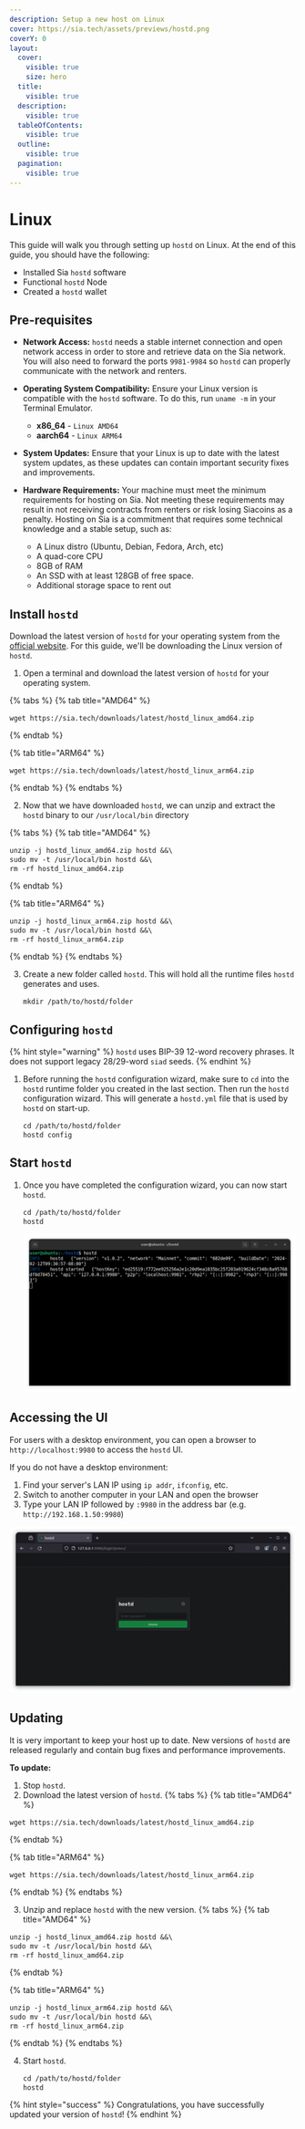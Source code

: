 ```yaml
---
description: Setup a new host on Linux
cover: https://sia.tech/assets/previews/hostd.png
coverY: 0
layout:
  cover:
    visible: true
    size: hero
  title:
    visible: true
  description:
    visible: true
  tableOfContents:
    visible: true
  outline:
    visible: true
  pagination:
    visible: true
---
```


# Linux

This guide will walk you through setting up `hostd` on Linux. At the end of this guide, you should have the following:

* Installed Sia `hostd` software
* Functional `hostd` Node
* Created a `hostd` wallet

## Pre-requisites

* **Network Access:** `hostd` needs a stable internet connection and open network access in order to store and retrieve data on the Sia network. You will also need to forward the ports `9981-9984` so `hostd` can properly communicate with the network and renters.
* **Operating System Compatibility:** Ensure your Linux version is compatible with the `hostd` software. To do this, run  `uname -m` in your Terminal Emulator.

  * **x86\_64** - `Linux AMD64`
  * **aarch64** - `Linux ARM64`

* **System Updates:** Ensure that your Linux is up to date with the latest system updates, as these updates can contain important security fixes and improvements.

* **Hardware Requirements:** Your machine must meet the minimum requirements for hosting on Sia. Not meeting these requirements may result in not receiving contracts from renters or risk losing Siacoins as a penalty. Hosting on Sia is a commitment that requires some technical knowledge and a stable setup, such as:

  * A Linux distro (Ubuntu, Debian, Fedora, Arch, etc)
  * A quad-core CPU
  * 8GB of RAM
  * An SSD with at least 128GB of free space.
  * Additional storage space to rent out

## Install `hostd`

Download the latest version of `hostd` for your operating system from the [official website](https://sia.tech/software/hostd). For this guide, we'll be downloading the Linux version of `hostd`.

1. Open a terminal and download the latest version of `hostd` for your operating system.

{% tabs %}
{% tab title="AMD64" %}
```console
wget https://sia.tech/downloads/latest/hostd_linux_amd64.zip
```
{% endtab %}

{% tab title="ARM64" %}
```console
wget https://sia.tech/downloads/latest/hostd_linux_arm64.zip
```
{% endtab %}
{% endtabs %}

2. Now that we have downloaded `hostd`, we can unzip and extract the `hostd` binary to our `/usr/local/bin` directory

{% tabs %}
{% tab title="AMD64" %}
```console
unzip -j hostd_linux_amd64.zip hostd &&\
sudo mv -t /usr/local/bin hostd &&\
rm -rf hostd_linux_amd64.zip
```
{% endtab %}

{% tab title="ARM64" %}
```console
unzip -j hostd_linux_arm64.zip hostd &&\
sudo mv -t /usr/local/bin hostd &&\
rm -rf hostd_linux_arm64.zip
```
{% endtab %}
{% endtabs %}

3. Create a new folder called `hostd`. This will hold all the runtime files `hostd` generates and uses.

    ```console
    mkdir /path/to/hostd/folder
    ```

## Configuring `hostd`

{% hint style="warning" %}
`hostd` uses BIP-39 12-word recovery phrases. It does not support legacy 28/29-word `siad` seeds.
{% endhint %}

1. Before running the `hostd` configuration wizard, make sure to `cd` into the `hostd` runtime folder you created in the last section. Then run the `hostd` configuration wizard. This will generate a `hostd.yml` file that is used by `hostd` on start-up.

    ```console
    cd /path/to/hostd/folder
    hostd config
    ```

## Start `hostd`

1. Once you have completed the configuration wizard, you can now start `hostd`.

    ```console
    cd /path/to/hostd/folder
    hostd
    ```

    ![](../../../.gitbook/assets/hostd-install-screenshots/linux/other/hostd-success.png)

## Accessing the UI

For users with a desktop environment, you can open a browser to `http://localhost:9980` to access the `hostd` UI.

If you do not have a desktop environment:

1. Find your server's LAN IP using `ip addr`, `ifconfig`, etc.
2. Switch to another computer in your LAN and open the browser
3. Type your LAN IP followed by `:9980` in the address bar (e.g. `http://192.168.1.50:9980`)

![hostd login](../../../.gitbook/assets/hostd-install-screenshots/linux/other/hostd-ui.png)

## Updating

It is very important to keep your host up to date. New versions of `hostd` are released regularly and contain bug fixes and performance improvements.

**To update:**

1. Stop `hostd`.
2. Download the latest version of `hostd`.
{% tabs %}
{% tab title="AMD64" %}
```console
wget https://sia.tech/downloads/latest/hostd_linux_amd64.zip
```
{% endtab %}

{% tab title="ARM64" %}
```console
wget https://sia.tech/downloads/latest/hostd_linux_arm64.zip
```
{% endtab %}
{% endtabs %}

3. Unzip and replace `hostd` with the new version.
{% tabs %}
{% tab title="AMD64" %}
```console
unzip -j hostd_linux_amd64.zip hostd &&\
sudo mv -t /usr/local/bin hostd &&\
rm -rf hostd_linux_amd64.zip
```
{% endtab %}

{% tab title="ARM64" %}
```console
unzip -j hostd_linux_arm64.zip hostd &&\
sudo mv -t /usr/local/bin hostd &&\
rm -rf hostd_linux_arm64.zip
```
{% endtab %}
{% endtabs %}

4. Start `hostd`.
    ```console
    cd /path/to/hostd/folder
    hostd
    ```

{% hint style="success" %}
Congratulations, you have successfully updated your version of `hostd`!
{% endhint %}
